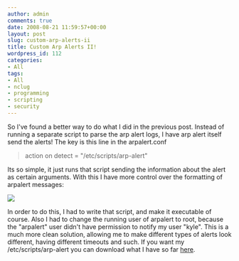 ```yaml
---
author: admin
comments: true
date: 2008-08-21 11:59:57+00:00
layout: post
slug: custom-arp-alerts-ii
title: Custom Arp Alerts II!
wordpress_id: 112
categories:
- All
tags:
- All
- nclug
- programming
- scripting
- security
---
```


So I've found a better way to do what I did in the previous post. Instead of running a separate script to parse the arp alert logs, I have arp alert itself send the alerts! The key is this line in the arpalert.conf





> 

> 
> action on detect = "/etc/scripts/arp-alert"
> 
> 





Its so simple, it just runs that script sending the information about the alert as certain arguments. With this I have more control over the formatting of arpalert messages:




[![](/uploads/screenshot2.png)](/uploads/screenshot2.png)




In order to do this, I had to write that script, and make it executable of course. Also I had to change the running user of arpalert to root, because the "arpalert" user didn't have permission to notify my user "kyle". This is a much more clean solution, allowing me to make different types of alerts look different, having different timeouts and such. If you want my /etc/scripts/arp-alert you can download what I have so far [here](https://xkyle.com/other/arp-alert).

